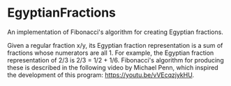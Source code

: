 # EgyptianFractions
An implementation of Fibonacci's algorithm for creating Egyptian fractions.

Given a regular fraction x/y, its Egyptian fraction representation is a sum of fractions whose numerators are all 1. For example, the Egyptian fraction representation of 2/3 is 2/3 = 1/2 + 1/6. Fibonacci's algorithm for producing these is described in the following video by Michael Penn, which inspired the development of this program: https://youtu.be/vVEcqzjykHU.
